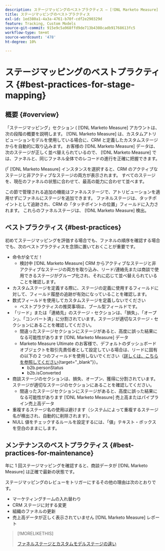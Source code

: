 ```yaml
---
description: ステージマッピングのベストプラクティス — [!DNL Marketo Measure]
title: ステージマッピングのベストプラクティス
exl-id: 1ed380a1-4a3a-4761-b70f-cdf2e290329d
feature: Tracking, Custom Models
source-git-commit: 915e9c5a968ffd9de713b4308cadb91768613fc5
workflow-type: tm+mt
source-wordcount: '478'
ht-degree: 10%

---
```


# ステージマッピングのベストプラクティス {#best-practices-for-stage-mapping}

## 概要 {#overview}

「ステージマッピング」セクション ( [!DNL Marketo Measure] アカウントは、次の段階の概要を説明します。 [!DNL Marketo Measure] は、カスタムアトリビューションモデルを使用している場合に、CRM と定義したカスタムステージからを自動的に取り込みます。 お客様の [!DNL Marketo Measure] データは、次のステージが正しく並べ替えられているので、 [!DNL Marketo Measure] では、ファネルと、同じファネル全体でのレコードの進行を正確に把握できます。

(「 [!DNL Marketo Measure] インスタンスを選択すると、CRM のアクティブなステージと非アクティブなステージの両方が表示されます。 すべてのステージを、現在のファネルの状態に合わせて、最高の能力に合わせて並べます。

この節で管理される追加の機能はファネルステージで、アトリビューションを適用せずにファネルにステージを追加できます。 ファネルステージは、タッチポイントとして追跡され、CRM の「タッチポイントの位置」フィールドに入力されます。 これらのファネルステージは、 [!DNL Marketo Measure] 検出。

## ベストプラクティス {#best-practices}

初めてステージマッピングを評価する場合でも、ファネルの順序を確認する場合でも、次のベストプラクティスを念頭に置いておくことが重要です。

* 命令が全てだ！
   * 検討中 [!DNL Marketo Measure] CRM からアクティブなステージと非アクティブなステージの両方を取り込み、リード/連絡先または商談で使用できるステージがグループ化され、それに応じて並べ替えられていることを確認します。
* カスタムステージを定義する際に、ステージの定義に使用するフィールドに対して、フィールド履歴の追跡が有効になっていることを確認します。
* 数式フィールドを使用してカスタムステージを定義しないでください
   * ベストプラクティスの推奨事項は、ブール型フィールドです。
* 「リード」または「連絡先」のステージ・セクションは、「損失」、「オープン」、「コンバート済」に分割されています。ステージが適切なステージ・セクションにあることを確認してください。
   * 間違ったステージセクションにステージがあると、高度に誤った結果になる可能性があります [!DNL Marketo Measure] データ
   * Marketo Measure Ultimate のお客様で、デフォルトのダッシュボードオブジェクトを取引先責任者として設定している場合は、リードに固有の以下の 2 つのフィールドを使用しないでください（[詳しくは、こちらを参照してください](/help/marketo-measure-ultimate/data-integrity-requirement.md){target="_blank"}）。
      * b2b.personStatus
      * b2b.isConverted
* 商談ステージのセクションは、損失、オープン、獲得に分割されています。ステージが適切なステージのセクションにあることを確認してください。
   * 間違ったステージセクションにステージがあると、高度に誤った結果になる可能性があります [!DNL Marketo Measure] 売上高またはパイプライン売上高データ
* 重複するステージ名の使用は避けます（システムによって重複するステージ名が検出され、自動的に削除されます）。
* NULL 値をチェックするルールを設定するには、「値」テキスト・ボックスを空白のままにします。

## メンテナンスのベストプラクティス {#best-practices-for-maintenance}

年に 1 回ステージマッピングを確認すると、商談データが [!DNL Marketo Measure] は正確で最新の状態です。

ステージマッピングのレビューをトリガーにするその他の理由は次のとおりです。

* マーケティングチームの入れ替わり
* CRM ステージに対する変更
* 組織のファネルの更新
* 売上高データが正しく表示されていません [!DNL Marketo Measure] レポート

>[!MORELIKETHIS]
>
>[ファネルステージとカスタムモデルステージの違い](/help/advanced-marketo-measure-features/custom-attribution-models/custom-attribution-model-and-setup.md#the-difference-between-funnel-stages-and-custom-model-stages)
